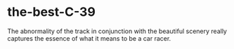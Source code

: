 # the-best-C-39
The abnormality of the track in conjunction with the beautiful scenery really captures the essence of what it means to be a car racer.
